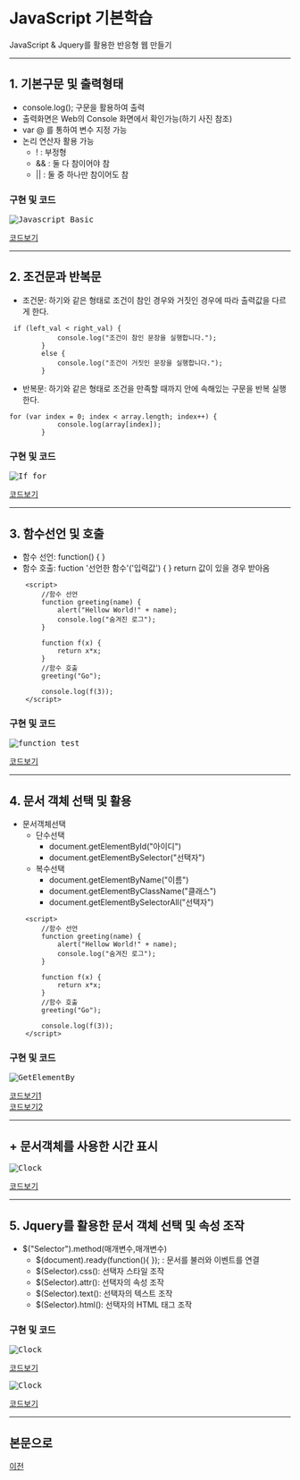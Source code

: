 # JavaScript 기본학습

JavaScript & Jquery를 활용한 반응형 웹 만들기

-----------------------
## 1. 기본구문 및 출력형태

* console.log(); 구문을 활용하여 출력
* 출력화면은 Web의 Console 화면에서 확인가능(하기 사진 참조)
* var @ 를 통하여 변수 지정 가능
* 논리 연산자 활용 가능
  - ! : 부정형
  - && : 둘 다 참이어야 참
  - || : 둘 중 하나만 참이어도 참


### 구현 및 코드
<kbd>![Javascript_Basic](/03_JavaScript/JS_실행화면/first_result.PNG "Javascript_Basic")</kbd>

[코드보기](https://github.com/kg4543/StudyHtml/blob/main/03_JavaScript/js_test1.html)

-----------------------
## 2. 조건문과 반복문

* 조건문: 하기와 같은 형태로 조건이 참인 경우와 거짓인 경우에 따라 출력값을 다르게 한다.
```
 if (left_val < right_val) {
            console.log("조건이 참인 문장을 실행합니다.");
        }
        else {
            console.log("조건이 거짓인 문장을 실행합니다.");
        }
```
* 반복문: 하기와 같은 형태로 조건을 만족할 때까지 안에 속해있는 구문을 반복 실행한다. 
```
for (var index = 0; index < array.length; index++) {
            console.log(array[index]);
        }
```

### 구현 및 코드
<kbd>![If_for](/03_JavaScript/JS_실행화면/if_for_test.PNG "If_for")</kbd>

[코드보기](https://github.com/kg4543/StudyHtml/blob/main/03_JavaScript/js_test2.html)

-----------------------
## 3. 함수선언 및 호출

* 함수 선언: function() { }
* 함수 호출: fuction '선언한 함수'('입력값') { } 
                   return 값이 있을 경우 받아옴
```
    <script>
        //함수 선언
        function greeting(name) {
            alert("Hellow World!" + name);
            console.log("숨겨진 로그");
        }

        function f(x) {
            return x*x;
        }
        //함수 호출
        greeting("Go");

        console.log(f(3));
    </script>
```

### 구현 및 코드
<kbd>![function_test](/03_JavaScript/JS_실행화면/function_test.PNG "function_test")</kbd>

[코드보기](https://github.com/kg4543/StudyHtml/blob/main/03_JavaScript/js_test3.html)

-----------------------
## 4. 문서 객체 선택 및 활용

* 문서객체선택
  - 단수선택
     - document.getElementById("아이디")
     - document.getElementBySelector("선택자")
  - 복수선택
     - document.getElementByName("이름")
     - document.getElementByClassName("클래스")
     - document.getElementBySelectorAll("선택자")

```
    <script>
        //함수 선언
        function greeting(name) {
            alert("Hellow World!" + name);
            console.log("숨겨진 로그");
        }

        function f(x) {
            return x*x;
        }
        //함수 호출
        greeting("Go");

        console.log(f(3));
    </script>
```

### 구현 및 코드
<kbd>![GetElementBy](/03_JavaScript/JS_실행화면/GetElementBy.PNG "GetElementBy")</kbd>

[코드보기1](https://github.com/kg4543/StudyHtml/blob/main/03_JavaScript/js_test4.html)<br>
[코드보기2](https://github.com/kg4543/StudyHtml/blob/main/03_JavaScript/js_test5.html)

----------------------
## + 문서객체를 사용한 시간 표시

<kbd>![Clock](/03_JavaScript/JS_실행화면/clock_test.PNG "Clock")</kbd>

[코드보기](https://github.com/kg4543/StudyHtml/blob/main/03_JavaScript/js_test6.html)

-----------------------
## 5. Jquery를 활용한 문서 객체 선택 및 속성 조작

* $("Selector").method(매개변수,매개변수)
  - $(document).ready(function(){ }); : 문서를 불러와 이벤트를 연결
  - $(Selector).css(): 선택자 스타일 조작
  - $(Selector).attr(): 선택자의 속성 조작
  - $(Selector).text(): 선택자의 텍스트 조작
  - $(Selector).html(): 선택자의 HTML 태그 조작
  
### 구현 및 코드
<kbd>![Clock](/03_JavaScript/JS_실행화면/jquery1.PNG "Clock")</kbd>

[코드보기](https://github.com/kg4543/StudyHtml/blob/main/03_JavaScript/jquery_test1.html)

<kbd>![Clock](/03_JavaScript/JS_실행화면/jquery2.PNG "Clock")</kbd>

[코드보기](https://github.com/kg4543/StudyHtml/blob/main/03_JavaScript/jquery_test2.html)

------------------------
## 본문으로

[이전](https://github.com/kg4543/StudyHtml)
